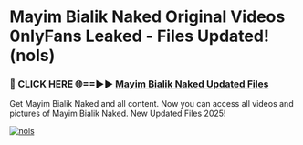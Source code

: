 # Mayim Bialik Naked Original Videos 0nlyFans Leaked - Files Updated! (nols)

<h3>🔴 CLICK HERE 🌐==►► <a href="https://tinyurl.com/yckcrads" rel="nofollow">Mayim Bialik Naked Updated Files</a></h3>

Get Mayim Bialik Naked and all content. Now you can access all videos and pictures of Mayim Bialik Naked. New Updated Files 2025!

[![nols](https://i.imgur.com/hpKpOFt.gif)](https://tinyurl.com/yckcrads)
